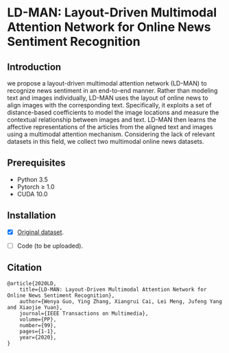 # LD-MAN: Layout-Driven Multimodal Attention Network for Online News Sentiment Recognition
## Introduction

we propose a layout-driven multimodal attention network (LD-MAN) to recognize news sentiment in an end-to-end manner. Rather than modeling text and images individually, LD-MAN uses the layout of online news to align images with the corresponding text. Specifically, it exploits a set of distance-based coefficients to model the image locations and measure the contextual relationship between images and text. LD-MAN then learns the affective representations of the articles from the aligned text and images using a multimodal attention mechanism. Considering the lack of relevant datasets in this field, we collect two multimodal online news datasets.

## Prerequisites

* Python 3.5
* Pytorch ≥ 1.0
* CUDA 10.0

## Installation

- [x] [Original dataset](https://github.com/Gyaya/LD-MAN/tree/main/dataset).
- [ ] Code (to be uploaded). 


## Citation

    @article{2020LD,
        title={LD-MAN: Layout-Driven Multimodal Attention Network for Online News Sentiment Recognition},
        author={Wenya Guo, Ying Zhang, Xiangrui Cai, Lei Meng, Jufeng Yang and Xiaojie Yuan},
        journal={IEEE Transactions on Multimedia},
        volume={PP},
        number={99},
        pages={1-1},
        year={2020},
    }
